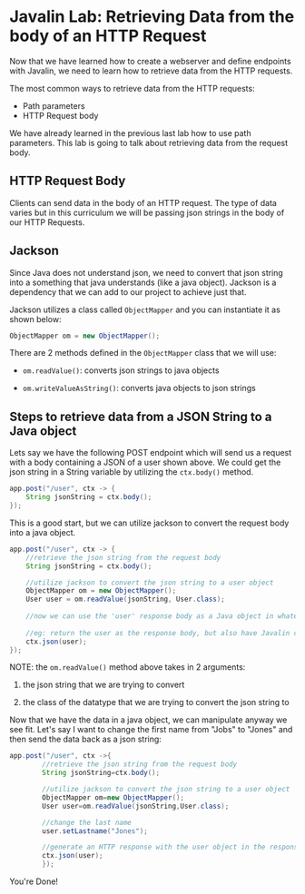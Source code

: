 # Javalin Lab: Retrieving Data from the body of an HTTP Request

Now that we have learned how to create a webserver and define endpoints with Javalin, we need to learn how to
retrieve data from the HTTP requests.

The most common ways to retrieve data from the HTTP requests:
- Path parameters
- HTTP Request body

We have already learned in the previous last lab how to use path parameters. This lab is going to talk about 
retrieving data from the request body.

## HTTP Request Body

Clients can send data in the body of an HTTP request. The type of data varies but in this curriculum we will be passing json strings in the body of our HTTP Requests.


## Jackson
Since Java does not understand json, we need to convert that json string into a something that java understands (like a java object). Jackson is a dependency that we can add to our project to achieve just that.

Jackson utilizes a class called `ObjectMapper` and you can instantiate it as shown below:
```java
ObjectMapper om = new ObjectMapper();
```

There are 2 methods defined in the `ObjectMapper` class that we will use:

- `om.readValue()`: converts json strings to java objects

- `om.writeValueAsString()`: converts java objects to json strings

## Steps to retrieve data from a JSON String to a Java object

Lets say we have the following POST endpoint which will send us a request with a body containing a JSON of a user shown 
above. We could get the json string in a String variable by utilizing the `ctx.body()` method.

```java
app.post("/user", ctx -> {
    String jsonString = ctx.body();
});
```

This is a good start, but we can utilize jackson to convert the request body into a java object.

```java
app.post("/user", ctx -> {
    //retrieve the json string from the request body
    String jsonString = ctx.body();

    //utilize jackson to convert the json string to a user object
    ObjectMapper om = new ObjectMapper();
    User user = om.readValue(jsonString, User.class);
    
    //now we can use the 'user' response body as a Java object in whatever way we see fit.
        
    //eg: return the user as the response body, but also have Javalin convert it to JSON  
    ctx.json(user);    
});
```

NOTE: the `om.readValue()` method above takes in 2 arguments:

1. the json string that we are trying to convert

2. the class of the datatype that we are trying to convert the json string to



Now that we have the data in a java object, we can manipulate anyway we see fit. Let's say I want to change the first 
name from "Jobs" to "Jones" and then send the data back as a json string:

```java
app.post("/user", ctx ->{
        //retrieve the json string from the request body
        String jsonString=ctx.body();

        //utilize jackson to convert the json string to a user object
        ObjectMapper om=new ObjectMapper();
        User user=om.readValue(jsonString,User.class);

        //change the last name
        user.setLastname("Jones");

        //generate an HTTP response with the user object in the response body as a JSON.
        ctx.json(user);
        });
```

You're Done! 